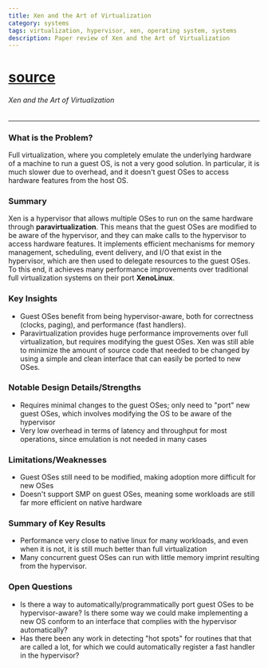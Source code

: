 ```yaml
---
title: Xen and the Art of Virtualization
category: systems
tags: virtualization, hypervisor, xen, operating system, systems
description: Paper review of Xen and the Art of Virtualization 
---
```


# [source](https://www.cl.cam.ac.uk/research/srg/netos/papers/2003-xensosp.pdf)

###### Xen and the Art of Virtualization

---

### What is the Problem?

Full virtualization, where you completely emulate the underlying hardware of a machine to run a guest OS, is not a very good solution. In particular, it is much slower due to overhead, and it doesn't guest OSes to access hardware features from the host OS. 

### Summary 

Xen is a hypervisor that allows multiple OSes to run on the same hardware through **paravirtualization**. This means that the guest OSes are modified to be aware of the hypervisor, and they can make calls to the hypervisor to access hardware features. It implements efficient mechanisms for memory management, scheduling, event delivery, and I/O that exist in the hypervisor, which are then used to delegate resources to the guest OSes. To this end, it achieves many performance improvements over traditional full virtualization systems on their port **XenoLinux**.

### Key Insights

- Guest OSes benefit from being hypervisor-aware, both for correctness (clocks, paging), and performance (fast handlers).
- Paravirtualization provides huge performance improvements over full virtualization, but requires modifying the guest OSes. Xen was still able to minimize the amount of source code that needed to be changed by using a simple and clean interface that can easily be ported to new OSes.

### Notable Design Details/Strengths 

- Requires minimal changes to the guest OSes; only need to "port" new guest OSes, which involves modifying the OS to be aware of the hypervisor
- Very low overhead in terms of latency and throughput for most operations, since emulation is not needed in many cases

### Limitations/Weaknesses 

- Guest OSes still need to be modified, making adoption more difficult for new OSes
- Doesn't support SMP on guest OSes, meaning some workloads are still far more efficient on native hardware

### Summary of Key Results

- Performance very close to native linux for many workloads, and even when it is not, it is still much better than full virtualization
- Many concurrent guest OSes can run with little memory imprint resulting from the hypervisor.

### Open Questions

- Is there a way to automatically/programmatically port guest OSes to be hypervisor-aware? Is there some way we could make implementing a new OS conform to an interface that complies with the hypervisor automatically?
- Has there been any work in detecting "hot spots" for routines that that are called a lot, for which we could automatically register a fast handler in the hypervisor?

